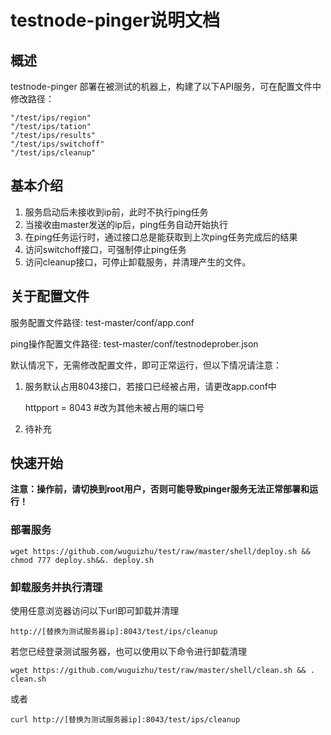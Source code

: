 # testnode-pinger说明文档

## 概述

testnode-pinger 部署在被测试的机器上，构建了以下API服务，可在配置文件中修改路径：

    "/test/ips/region"    
    "/test/ips/tation"
    "/test/ips/results"
    "/test/ips/switchoff"
    "/test/ips/cleanup"

## 基本介绍

1. 服务启动后未接收到ip前，此时不执行ping任务
2. 当接收由master发送的ip后，ping任务自动开始执行
3. 在ping任务运行时，通过接口总是能获取到上次ping任务完成后的结果
4. 访问switchoff接口，可强制停止ping任务
5. 访问cleanup接口，可停止卸载服务，并清理产生的文件。

## 关于配置文件

服务配置文件路径: test-master/conf/app.conf


ping操作配置文件路径: test-master/conf/testnodeprober.json


默认情况下，无需修改配置文件，即可正常运行，但以下情况请注意：

1. 服务默认占用8043接口，若接口已经被占用，请更改app.conf中
    
    httpport = 8043 #改为其他未被占用的端口号

2. 待补充

## 快速开始

**注意：操作前，请切换到root用户，否则可能导致pinger服务无法正常部署和运行！**

### 部署服务

```shell
wget https://github.com/wuguizhu/test/raw/master/shell/deploy.sh && chmod 777 deploy.sh&&. deploy.sh
```

### 卸载服务并执行清理

使用任意浏览器访问以下url即可卸载并清理

    http://[替换为测试服务器ip]:8043/test/ips/cleanup

若您已经登录测试服务器，也可以使用以下命令进行卸载清理

```shell
wget https://github.com/wuguizhu/test/raw/master/shell/clean.sh && . clean.sh
```
或者

```shell
curl http://[替换为测试服务器ip]:8043/test/ips/cleanup
```
